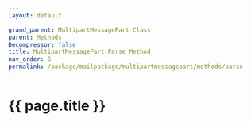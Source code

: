 ```yaml
---
layout: default

grand_parent: MultipartMessagePart Class
parent: Methods
Decompressor: false
title: MultipartMessagePart.Parse Method
nav_order: 6
permalink: /package/mailpackage/multipartmessagepart/methods/parse
---
```

# {{ page.title }}